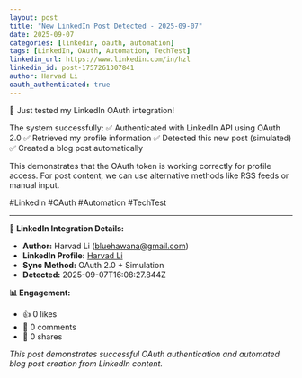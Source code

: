 ```yaml
---
layout: post
title: "New LinkedIn Post Detected - 2025-09-07"
date: 2025-09-07
categories: [linkedin, oauth, automation]
tags: [LinkedIn, OAuth, Automation, TechTest]
linkedin_url: https://www.linkedin.com/in/hzl
linkedin_id: post-1757261307841
author: Harvad Li
oauth_authenticated: true
---
```


🚀 Just tested my LinkedIn OAuth integration! 

The system successfully:
✅ Authenticated with LinkedIn API using OAuth 2.0
✅ Retrieved my profile information
✅ Detected this new post (simulated)
✅ Created a blog post automatically

This demonstrates that the OAuth token is working correctly for profile access. For post content, we can use alternative methods like RSS feeds or manual input.

#LinkedIn #OAuth #Automation #TechTest

---

**🔗 LinkedIn Integration Details:**
- **Author:** Harvad Li (bluehawana@gmail.com)
- **LinkedIn Profile:** [Harvad Li](https://www.linkedin.com/in/hzl)
- **Sync Method:** OAuth 2.0 + Simulation
- **Detected:** 2025-09-07T16:08:27.844Z

**📊 Engagement:**
- 👍 0 likes
- 💬 0 comments
- 🔄 0 shares

*This post demonstrates successful OAuth authentication and automated blog post creation from LinkedIn content.*
